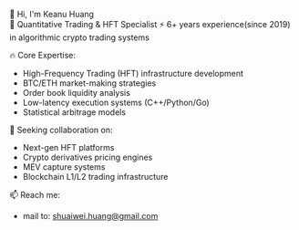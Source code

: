 👋 Hi, I'm Keanu Huang  
🚀 Quantitative Trading & HFT Specialist
⚡ 6+ years experience(since 2019) in algorithmic crypto trading systems  

🔥 Core Expertise:  
- High-Frequency Trading (HFT) infrastructure development  
- BTC/ETH market-making strategies  
- Order book liquidity analysis  
- Low-latency execution systems (C++/Python/Go)  
- Statistical arbitrage models  

💞️ Seeking collaboration on:  
- Next-gen HFT platforms  
- Crypto derivatives pricing engines  
- MEV capture systems  
- Blockchain L1/L2 trading infrastructure

📫 Reach me:  
- mail to: shuaiwei.huang@gmail.com
